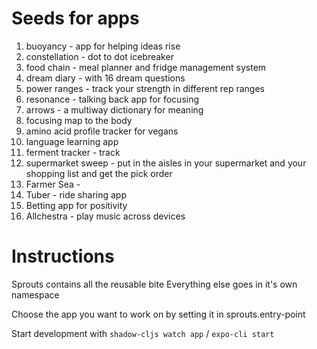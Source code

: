 # Seeds for apps

1. buoyancy - app for helping ideas rise
2. constellation - dot to dot icebreaker
3. food chain - meal planner and fridge management system
4. dream diary - with 16 dream questions
5. power ranges - track your strength in different rep ranges
6. resonance - talking back app for focusing
7. arrows - a multiway dictionary for meaning
8. focusing map to the body
9. amino acid profile tracker for vegans
10. language learning app
11. ferment tracker - track
12. supermarket sweep - put in the aisles in your supermarket and your shopping list and get the pick order
13. Farmer Sea -
14. Tuber - ride sharing app
15. Betting app for positivity
16. Allchestra - play music across devices

# Instructions

Sprouts contains all the reusable bite
Everything else goes in it's own namespace

Choose the app you want to work on by setting it in sprouts.entry-point

Start development with `shadow-cljs watch app` / `expo-cli start`
